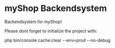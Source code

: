 myShop Backendsystem
=====

Backendsystem for myShop!

Please dont forget to initialize the project with: 

php bin/console cache:clear --env=prod --no-debug
